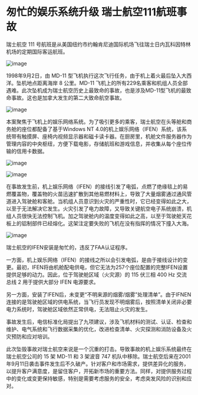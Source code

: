 # 匆忙的娱乐系统升级 瑞士航空111航班事故

瑞士航空 111 号航班是从美国纽约市约翰肯尼迪国际机场飞往瑞士日内瓦科因特林机场的定期国际客运航班。

![image](https://github.com/user-attachments/assets/3de7e10e-6067-4424-8e2d-61c293dc7b85)


1998年9月2日，由 MD-11 型飞机执行这次飞行任务，由于机上着火最后坠入大西洋。坠机地点距离海岸 8 公里。MD-11 飞机上的所有229名乘客和机组人员全部遇难。此次坠机成为瑞士航空历史上最致命的事故，也是涉及MD-11型飞机的最致命事故。这也是加拿大发生的第二大致命航空事故。

![image](https://github.com/user-attachments/assets/46cb818a-1a5c-4cf4-a2ea-68fc5698f203)

本案聚焦于飞机上的娱乐网络系统。为了吸引更多的乘客，瑞士航空在头等舱和商务舱的座位都配备了基于Windows NT 4.0的机上娱乐网络（IFEN）系统，该系统带有触摸屏、座椅内视频显示器和磁卡读卡器。在厨房里，机舱文件服务器作为管理内容的中央枢纽，方便下载电影，存储航班和游戏信息，并收集从每个座位传输的信用卡数据。

![image](https://github.com/user-attachments/assets/e05e995e-10e8-4b9b-af23-ca4829654361)

![image](https://github.com/user-attachments/assets/fccc14e1-0389-46f5-80c7-8015a9a4fb72)


在事故发生前，机上娱乐网络（IFEN）的接线引发了电弧，点燃了绝缘毯上的易燃覆盖物，覆盖物的火苗迅速扩散到其他易燃材料上，导致了大量烟雾通过通风管道进入驾驶舱和客舱。当机组人员意识到火灾的严重性时，它已经变得如此之大，以至于无法解决它发生。火灾引发了电力故障，又导致关键航空电子系统崩溃，机组人员很快无法控制飞机。加之驾驶舱内的温度变得如此之高，以至于驾驶舱天花板上的铝制部件已经熔化。这架注定要失败的飞机在没有指挥的情况下撞入大海。

![image](https://github.com/user-attachments/assets/8a73e44f-c838-4d9e-8b6f-2b13d10ba2df)


瑞士航空的IFEN安装是匆忙的，违反了FAA认证程序。

一方面，机上娱乐网络（IFEN）的接线之所以会引发电弧，是由于接线设计的变更。最初，IFEN将由机舱配电供电，但它无法为257个座位配置的完整IFEN设置提供足够的动力。因此，位于驾驶舱区域（火灾源）的 115 伏三相 400 Hz 交流总线 2 用于提供大部分 IFEN 电源要求。

另一方面，安装了IFEN后，未变更“不明来源的烟雾/烟雾”处理清单”。由于IFNEN连接的是驾驶舱区域的供电系统，当飞行员发现不明烟雾后，按照清单关闭非必要电力系统时，驾驶舱区域依然正常供电，无法阻止火灾的发生。


事故发生后，电信标准化局提出了九项建议，涉及飞机材料的测试、认证、检查和维护、电气系统和飞行数据采集的优化，改进检查清单、火灾探测和消防设备及火灾预防和应对培训。

此次坠毁事故对瑞士航空来说是一个沉重的打击。导致事故的机上娱乐系统最终在瑞士航空公司的 15 架 MD-11 和 3 架波音 747 机队中移除。瑞士航空后来在2001年9月11日袭击事件发生后不久破产。针对客户和市场需求，提供差异化的服务，以提升客户满意度，是留住客户，开拓新市场的重要方法。同样，对提供服务过程中的变化或变更保持敏感，特别是需要考虑服务的安全，考虑突发风险的识别和应对。

